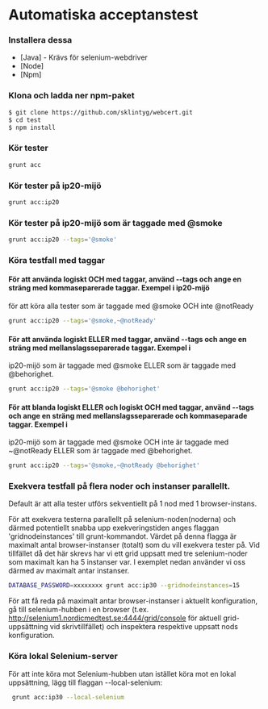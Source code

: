 # Automatiska acceptanstest

### Installera dessa
* [Java] - Krävs för selenium-webdriver
* [Node]
* [Npm]


### Klona och ladda ner npm-paket
 ```sh
$ git clone https://github.com/sklintyg/webcert.git
$ cd test
$ npm install
```
  
### Kör tester
 ```sh
 grunt acc
```

### Kör tester på ip20-mijö
 ```sh
 grunt acc:ip20
```

### Kör tester på ip20-mijö som är taggade med @smoke
 ```sh
 grunt acc:ip20 --tags='@smoke'
```

### Köra testfall med taggar

#### För att använda logiskt OCH med taggar, använd --tags och ange en sträng med kommaseparerade taggar. Exempel i ip20-mijö 
för att köra alla tester som är taggade med @smoke OCH inte @notReady
 ```sh
 grunt acc:ip20 --tags='@smoke,~@notReady'
```

#### För att använda logiskt ELLER med taggar, använd --tags och ange en sträng med mellanslagsseparerade taggar. Exempel i 
ip20-mijö som är taggade med @smoke ELLER som är taggade med @behorighet.
 ```sh
 grunt acc:ip20 --tags='@smoke @behorighet'
```

#### För att blanda logiskt ELLER och logiskt OCH med taggar, använd --tags och ange en sträng med mellanslagsseparerade och kommaseparade taggar. Exempel i 
ip20-mijö som är taggade med @smoke OCH inte är taggade med ~@notReady ELLER som är taggade med @behorighet.
 ```sh
 grunt acc:ip20 --tags='@smoke,~@notReady @behorighet'
```
### Exekvera testfall på flera noder och instanser parallellt.
Default är att alla tester utförs sekventiellt på 1 nod med 1 browser-instans. 

För att exekvera testerna parallellt på selenium-noden(noderna) och därmed potentiellt snabba upp exekveringstiden anges flaggan 'gridnodeinstances' till grunt-kommandot. Värdet på denna flagga är maximalt antal browser-instanser (totalt) som du vill exekvera tester på. Vid tillfället då det här skrevs har vi ett grid uppsatt med tre selenium-noder som maximalt kan ha 5 instanser var. I exemplet nedan använder vi oss därmed av maximalt antar instanser.
```sh
DATABASE_PASSWORD=xxxxxxxx grunt acc:ip30 --gridnodeinstances=15
``` 
För att få reda på maximalt antar browser-instanser i aktuellt konfiguration, gå till selenium-hubben i en browser (t.ex. http://selenium1.nordicmedtest.se:4444/grid/console för aktuell grid-uppsättning vid skrivtillfället) och inspektera respektive uppsatt nods konfiguration.

### Köra lokal Selenium-server
För att inte köra mot Selenium-hubben utan istället köra mot en lokal uppsättning, lägg till flaggan --local-selenium:
```sh
 grunt acc:ip30 --local-selenium
```